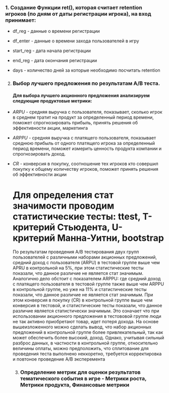 ### 1. Создание Функции ret(), которая считает retention игроков (по дням от даты регистрации игрока), на вход принимает: 
* df_reg - данные о времени регистрации                                                                                         

* df_enter - данные о времени захода пользователей в игру                                                                       

* start_reg - дата начала регистрации                                                                                           

* end_reg - дата окончания регистрации                                                                                           

* days - количество дней за которые необходимо посчитать retention

2. ### Выбор лучшего предложения по результатам A/B теста.
   #### Для выбора лучшего акционного предложения анализируем следующие продуктовые метрики: 
* *ARPU* - средняя выручка с пользователя, показывает, сколько игрок в среднем тратит на продукт за определенный период времени, поможет спрогнозировать прибыль, принять решения об эффективности акции, маркетинга
* *ARPPU* - средняя выручка с платящего пользователя, показывает среднюю прибыль от одного платящего игрока за определенный период времени, поможет измерить ценность продукта компании и спрогнозировать доход.
* *CR* - конверсия в покупку, соотношение тех игроков кто совершил покупку к общему количеству игроков, поможет принять решения об эффективности акции
  # Для определения стат значимости проводим статистические тесты: ttest, Т-критерий Стьюдента, U-критерий Манна-Уитни, bootstrap
  По результатам проведения A/B тестирования двух групп пользователей с различными наборами акционных предложений, средний доход с пользователя (ARPU) в тестовой группе
  выше чем APRU в контрольной на 5%, при этом статистические тесты показали, что данное различие не является стат значимым. Аналогично дело обстоит с показателем ARPPU:
  где средний доход с платящего пользователя в тестовой группе также выше чем ARPPU в контрольной группе, но уже на 11% и статистические тесты показали, что данное
  различие не является стат значимым.
  При этом конверсия в покупку (CR) в контрольной группе выше чем конверсия в тестовой,  и статистические тесты показали, что данное различие является
  статистически значимым. Это означает что при использовании акционного предложения в тестововой группе люди не так активно приобретают товар, идет потеря дохода.
  На основе вышеизложенного можно сделать вывод, что набор акционных предложений в контрольной группе более привлекательный, так как может обеспечить
  более высокий, доход. Однако, учитывая сильный разброс данных, в частности в контрольной группе, относительно величины оплаты, можно предположить, что
  сплитование для проведения теста выполнено неккоретно, требуется корректировка и повтоное проведение A/B эксперемента

  3. ### Определение метрик для оценки результатов тематического события в игре - Метрики роста, Метрики продукта, Финансовые метрики
